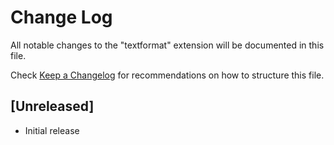 # Change Log

All notable changes to the "textformat" extension will be documented in this file.

Check [Keep a Changelog](http://keepachangelog.com/) for recommendations on how to structure this file.

## [Unreleased]

- Initial release